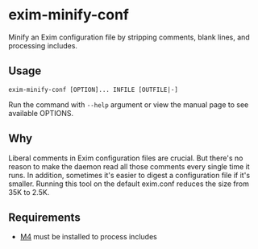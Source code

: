 # exim-minify-conf

Minify an Exim configuration file by stripping comments, blank lines, and processing includes.

## Usage

	exim-minify-conf [OPTION]... INFILE [OUTFILE|-]

Run the command with `--help` argument or view the manual page to see available OPTIONS.

## Why

Liberal comments in Exim configuration files are crucial. But there's no reason to make
the daemon read all those comments every single time it runs. In addition, sometimes
it's easier to digest a configuration file if it's smaller. Running this tool
on the default exim.conf reduces the size from 35K to 2.5K.

## Requirements

* [M4](http://www.gnu.org/software/m4/) must be installed to process includes
